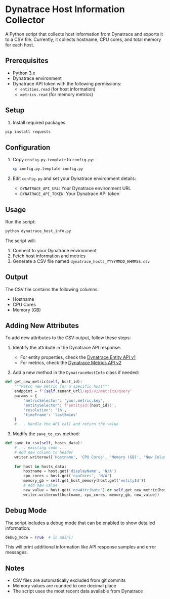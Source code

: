 # Dynatrace Host Information Collector

A Python script that collects host information from Dynatrace and exports it to a CSV file. Currently, it collects hostname, CPU cores, and total memory for each host.

## Prerequisites

- Python 3.x
- Dynatrace environment
- Dynatrace API token with the following permissions:
  - `entities.read` (for host information)
  - `metrics.read` (for memory metrics)

## Setup

1. Install required packages:
```bash
pip install requests
```

## Configuration

1. Copy `config.py.template` to `config.py`:
   ```bash
   cp config.py.template config.py
   ```

2. Edit `config.py` and set your Dynatrace environment details:
   - `DYNATRACE_API_URL`: Your Dynatrace environment URL
   - `DYNATRACE_API_TOKEN`: Your Dynatrace API token

## Usage

Run the script:
```bash
python dynatrace_host_info.py
```

The script will:
1. Connect to your Dynatrace environment
2. Fetch host information and metrics
3. Generate a CSV file named `dynatrace_hosts_YYYYMMDD_HHMMSS.csv`

## Output

The CSV file contains the following columns:
- Hostname
- CPU Cores
- Memory (GB)

## Adding New Attributes

To add new attributes to the CSV output, follow these steps:

1. Identify the attribute in the Dynatrace API response:
   - For entity properties, check the [Dynatrace Entity API v1](https://www.dynatrace.com/support/help/dynatrace-api/environment-api/entity-v1)
   - For metrics, check the [Dynatrace Metrics API v2](https://www.dynatrace.com/support/help/dynatrace-api/environment-api/metric-v2)

2. Add a new method in the `DynatraceHostInfo` class if needed:
```python
def get_new_metric(self, host_id):
    """Fetch new metric for a specific host"""
    endpoint = f'{self.tenant_url}/api/v2/metrics/query'
    params = {
        'metricSelector': 'your.metric.key',
        'entitySelector': f'entityId({host_id})',
        'resolution': '1h',
        'timeFrame': 'last5mins'
    }
    # ... handle the API call and return the value
```

3. Modify the `save_to_csv` method:
```python
def save_to_csv(self, hosts_data):
    # ... existing code ...
    # Add new column to header
    writer.writerow(['Hostname', 'CPU Cores', 'Memory (GB)', 'New Column'])
    
    for host in hosts_data:
        hostname = host.get('displayName', 'N/A')
        cpu_cores = host.get('cpuCores', 'N/A')
        memory_gb = self.get_host_memory(host.get('entityId'))
        # Add new value
        new_value = host.get('newAttribute') or self.get_new_metric(host.get('entityId'))
        writer.writerow([hostname, cpu_cores, memory_gb, new_value])
```

## Debug Mode

The script includes a debug mode that can be enabled to show detailed information:

```python
debug_mode = True  # in main()
```

This will print additional information like API response samples and error messages.

## Notes

- CSV files are automatically excluded from git commits
- Memory values are rounded to one decimal place
- The script uses the most recent data available from Dynatrace
